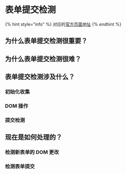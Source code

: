 # 表单提交检测

{% hint style="info" %}
对应的[官方页面地址](https://contributing.bitwarden.com/architecture/deep-dives/autofill/form-submission-detection)
{% endhint %}

## 为什么表单提交检测很重要？ <a href="#why-is-form-submission-detection-important" id="why-is-form-submission-detection-important"></a>

## 为什么表单提交检测很难？ <a href="#why-is-form-submission-detection-difficult" id="why-is-form-submission-detection-difficult"></a>

## 表单提交检测涉及什么？ <a href="#what-is-involved-in-form-submission-detection" id="what-is-involved-in-form-submission-detection"></a>

### 初始化收集 <a href="#initial-collection" id="initial-collection"></a>

### DOM 操作 <a href="#dom-manipulation" id="dom-manipulation"></a>

### 提交检测 <a href="#submission-detection" id="submission-detection"></a>

## 现在是如何处理的？ <a href="#how-is-this-handled-today" id="how-is-this-handled-today"></a>

### 检测新表单的 DOM 更改 <a href="#detecting-dom-changes-for-new-forms" id="detecting-dom-changes-for-new-forms"></a>

### 检测表单提交 <a href="#detecting-form-submission" id="detecting-form-submission"></a>

